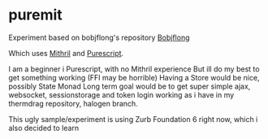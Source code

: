 # puremit

Experiment based on bobjflong's repository [Bobjflong](https://github.com/bobjflong/mithril-purescript-demo)

Which uses [Mithril](http://mithril.js.org/) and [Purescript](http://www.purescript.org/).


I am a beginner i Purescript, with no Mithril experience
But ill do my best to get something working (FFI may be horrible)
Having a Store would be nice, possibly State Monad
Long term goal would be to get super simple ajax, websocket, sessionstorage and token login working as i have in my thermdrag repository, halogen branch.

This ugly sample/experiment is using Zurb Foundation 6 right now, which i also decided to learn